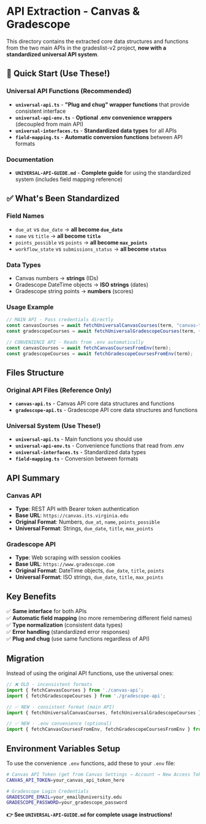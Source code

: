 # API Extraction - Canvas & Gradescope

This directory contains the extracted core data structures and functions from the two main APIs in the gradeslist-v2 project, **now with a standardized universal API system**.

## 🚀 Quick Start (Use These!)

### Universal API Functions (Recommended)
- **`universal-api.ts`** - **"Plug and chug" wrapper functions** that provide consistent interface
- **`universal-api-env.ts`** - **Optional .env convenience wrappers** (decoupled from main API)
- **`universal-interfaces.ts`** - **Standardized data types** for all APIs
- **`field-mapping.ts`** - **Automatic conversion functions** between API formats

### Documentation
- **`UNIVERSAL-API-GUIDE.md`** - **Complete guide** for using the standardized system (includes field mapping reference)

## ✅ What's Been Standardized

### Field Names
- `due_at` vs `due_date` → **all become `due_date`**
- `name` vs `title` → **all become `title`**
- `points_possible` vs `points` → **all become `max_points`**
- `workflow_state` vs `submissions_status` → **all become `status`**

### Data Types  
- Canvas numbers → **strings** (IDs)
- Gradescope DateTime objects → **ISO strings** (dates)
- Gradescope string points → **numbers** (scores)

### Usage Example
```typescript
// MAIN API - Pass credentials directly
const canvasCourses = await fetchUniversalCanvasCourses(term, "canvas-token");
const gradescopeCourses = await fetchUniversalGradescopeCourses(term, { email, password });

// CONVENIENCE API - Reads from .env automatically
const canvasCourses = await fetchCanvasCoursesFromEnv(term);
const gradescopeCourses = await fetchGradescopeCoursesFromEnv(term);
```

## Files Structure

### Original API Files (Reference Only)
- **`canvas-api.ts`** - Canvas API core data structures and functions
- **`gradescope-api.ts`** - Gradescope API core data structures and functions

### Universal System (Use These!)
- **`universal-api.ts`** - Main functions you should use
- **`universal-api-env.ts`** - Convenience functions that read from .env
- **`universal-interfaces.ts`** - Standardized data types
- **`field-mapping.ts`** - Conversion between formats

## API Summary

### Canvas API
- **Type**: REST API with Bearer token authentication
- **Base URL**: `https://canvas.its.virginia.edu`
- **Original Format**: Numbers, `due_at`, `name`, `points_possible`
- **Universal Format**: Strings, `due_date`, `title`, `max_points`

### Gradescope API  
- **Type**: Web scraping with session cookies
- **Base URL**: `https://www.gradescope.com`
- **Original Format**: DateTime objects, `due_date`, `title`, `points`
- **Universal Format**: ISO strings, `due_date`, `title`, `max_points`

## Key Benefits

✅ **Same interface** for both APIs  
✅ **Automatic field mapping** (no more remembering different field names)  
✅ **Type normalization** (consistent data types)  
✅ **Error handling** (standardized error responses)  
✅ **Plug and chug** (use same functions regardless of API)  

## Migration

Instead of using the original API functions, use the universal ones:

```typescript
// ❌ OLD - inconsistent formats
import { fetchCanvasCourses } from './canvas-api';
import { fetchGradescopeCourses } from './gradescope-api';

// ✅ NEW - consistent format (main API)
import { fetchUniversalCanvasCourses, fetchUniversalGradescopeCourses } from './universal-api';

// ✅ NEW - .env convenience (optional)
import { fetchCanvasCoursesFromEnv, fetchGradescopeCoursesFromEnv } from './universal-api-env';
```

## Environment Variables Setup

To use the convenience `.env` functions, add these to your `.env` file:

```bash
# Canvas API Token (get from Canvas Settings → Account → New Access Token)
CANVAS_API_TOKEN=your_canvas_api_token_here

# Gradescope Login Credentials  
GRADESCOPE_EMAIL=your_email@university.edu
GRADESCOPE_PASSWORD=your_gradescope_password
```

**👉 See `UNIVERSAL-API-GUIDE.md` for complete usage instructions!**